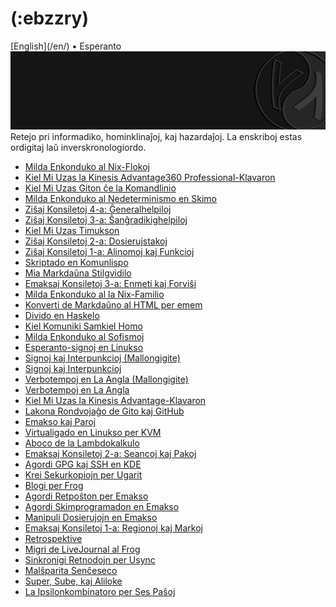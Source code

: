 (:ebzzry)
=========

<div class="center">[English](/en/) • Esperanto</div>

<img src="/images/site/taijitu-1008x250.png" style="" class="banner" title="Ĉe la vizaĝo de Kosmo, ni ĉiuj estas infanoj." />

<div class="text-right">Retejo pri informadiko, hominklinaĵoj, kaj hazardaĵoj. La enskriboj estas ordigitaj laŭ inverskronologiordo.</div>

- [Milda Enkonduko al Nix-Flokoj](flokoj)
- [Kiel Mi Uzas la Kinesis Advantage360 Professional-Klavaron](adv360)
- [Kiel Mi Uzas Giton ĉe la Komandlinio](gito)
- [Milda Enkonduko al Nedeterminismo en Skimo](amb)
- [Ziŝaj Konsiletoj 4-a: Ĝeneralhelpiloj](zisxkonsiletoj-4-a)
- [Ziŝaj Konsiletoj 3-a: Ŝanĝradikighelpiloj](zisxkonsiletoj-3-a)
- [Kiel Mi Uzas Timukson](timukso)
- [Ziŝaj Konsiletoj 2-a: Dosierujstakoj](zisxkonsiletoj-2-a)
- [Ziŝaj Konsiletoj 1-a: Alinomoj kaj Funkcioj](zisxkonsiletoj-1-a)
- [Skriptado en Komunlispo](skripti-lispon)
- [Mia Markdaŭna Stilgvidilo](markdauxno)
- [Emaksaj Konsiletoj 3-a: Enmeti kaj Forviŝi](emakskonsiletoj-3-a)
- [Milda Enkonduko al la Nix-Familio](nix)
- [Konverti de Markdaŭno al HTML per emem](emem)
- [Divido en Haskelo](haskeldivido)
- [Kiel Komuniki Samkiel Homo](homo)
- [Milda Enkonduko al Sofismoj](sofismoj)
- [Esperanto-signoj en Linukso](eo-linukso)
- [Signoj kaj Interpunkcioj (Mallongigite)](signoj-interpunkcioj-mallongigite)
- [Signoj kaj Interpunkcioj](signoj-interpunkcioj)
- [Verbotempoj en La Angla (Mallongigite)](verbotempoj-la-angla-mallongigite)
- [Verbotempoj en La Angla](verbotempoj-la-angla)
- [Kiel Mi Uzas la Kinesis Advantage-Klavaron](advantage)
- [Lakona Rondvojaĝo de Gito kaj GitHub](gito-github)
- [Emakso kaj Paroj](emakso-paroj)
- [Virtualigado en Linukso per KVM](kvm)
- [Aboco de la Lambdokalkulo](lambdokalkulo)
- [Emaksaj Konsiletoj 2-a: Seancoj kaj Pakoj](emakskonsiletoj-2-a)
- [Agordi GPG kaj SSH en KDE](gsk)
- [Krei Sekurkopiojn per Ugarit](ugarit)
- [Blogi per Frog](frog)
- [Agordi Retpoŝton per Emakso](emakso-retposxto)
- [Agordi Skimprogramadon en Emakso](emakso-skimo)
- [Manipuli Dosierujojn en Emakso](emakso-dired)
- [Emaksaj Konsiletoj 1-a: Regionoj kaj Markoj](emakskonsiletoj-1-a)
- [Retrospektive](retrospektive)
- [Migri de LiveJournal al Frog](livefrog)
- [Sinkronigi Retnodojn per Usync](usync)
- [Malŝparita Senĉeseco](malsxparita)
- [Super, Sube, kaj Aliloke](super-sube)
- [La Ipsilonkombinatoro per Ses Paŝoj](ipsilono)

